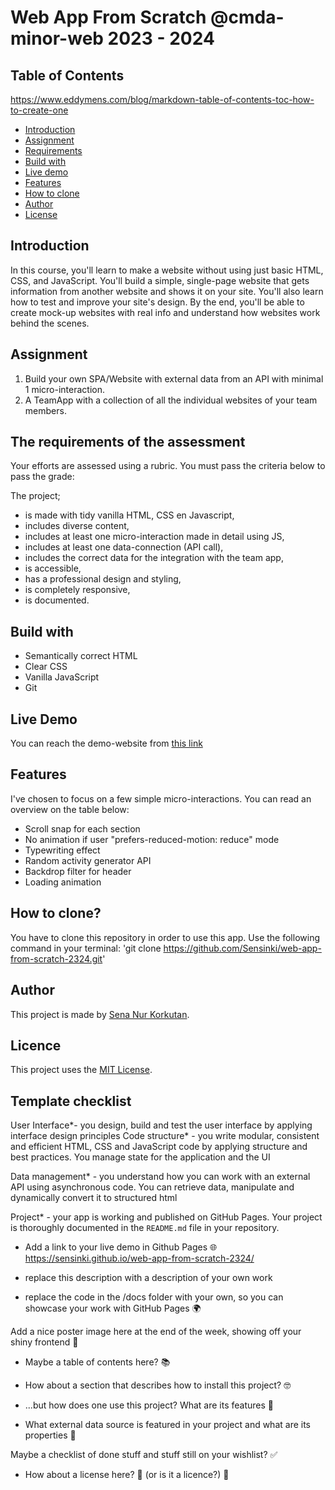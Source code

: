 # Web App From Scratch @cmda-minor-web 2023 - 2024

## Table of Contents

<https://www.eddymens.com/blog/markdown-table-of-contents-toc-how-to-create-one>

- [Introduction](#introduction)
- [Assignment](#assignment)
- [Requirements](#the-requirements-of-the-assessment)
- [Build with](#build-with)
- [Live demo](#live-demo)
- [Features](#features)
- [How to clone](#how-to-clone)
- [Author](#author)
- [License](#licence)

## Introduction

In this course, you'll learn to make a website without using just basic HTML, CSS, and JavaScript. You'll build a simple, single-page website that gets information from another website and shows it on your site. You'll also learn how to test and improve your site's design. By the end, you'll be able to create mock-up websites with real info and understand how websites work behind the scenes.

## Assignment

1. Build your own SPA/Website with external data from an API with minimal 1 micro-interaction.
2. A TeamApp with a collection of all the individual websites of your team members.

## The requirements of the assessment

Your efforts are assessed using a rubric. You must pass the criteria below to pass the grade:

The project;

- is made with tidy vanilla HTML, CSS en Javascript,
- includes diverse content,
- includes at least one micro-interaction made in detail using JS,
- includes at least one data-connection (API call),
- includes the correct data for the integration with the team app,
- is accessible,
- has a professional design and styling,
- is completely responsive,
- is documented.

## Build with

- Semantically correct HTML
- Clear CSS
- Vanilla JavaScript
- Git

## Live Demo

You can reach the demo-website from [this link](https://sensinki.github.io/web-app-from-scratch-2324/)

## Features

I've chosen to focus on a few simple micro-interactions. You can read an overview on the table below:

- Scroll snap for each section
- No animation if user  "prefers-reduced-motion: reduce" mode
- Typewriting effect
- Random activity generator API
- Backdrop filter for header
- Loading animation

## How to clone?

You have to clone this repository in order to use this app. Use the following command in your terminal:
'git clone <https://github.com/Sensinki/web-app-from-scratch-2324.git>'

## Author

This project is made by [Sena Nur Korkutan](https://github.com/Sensinki).

## Licence

This project uses the [MIT License](https://github.com/Sensinki/web-app-from-scratch-2324?tab=MIT-1-ov-file).

## Template checklist

User Interface*- you design, build and test the user interface by applying interface design principles
Code structure* - you write modular, consistent and efficient HTML, CSS and JavaScript code by applying structure and best practices. You manage state for the application and the UI

Data management* - you understand how you can work with an external API using asynchronous code. You can retrieve data, manipulate and dynamically convert it to structured html

Project* - your app is working and published on GitHub Pages. Your project is thoroughly documented in the `README.md` file in your repository.

- Add a link to your live demo in Github Pages 🌐
<https://sensinki.github.io/web-app-from-scratch-2324/>

- replace this description with a description of your own work

- replace the code in the /docs folder with your own, so you can showcase your work with GitHub Pages 🌍

Add a nice poster image here at the end of the week, showing off your shiny frontend 📸

- Maybe a table of contents here? 📚

- How about a section that describes how to install this project? 🤓

- ...but how does one use this project? What are its features 🤔

- What external data source is featured in your project and what are its properties 🌠

Maybe a checklist of done stuff and stuff still on your wishlist? ✅

- How about a license here? 📜 (or is it a licence?) 🤷
